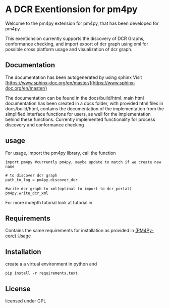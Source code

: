 # A DCR Exentionsion for pm4py
Welcome to the pm4py extension for pm4py, that has been developed for pm4py.

This exentionsion currently supports the discovery of DCR Graphs, conformance checking, and import export of dcr graph using xml for possible cross platform usage and visualization of dcr graph.

## Documentation
The documentation has been autogenerated by using sphinx Visit [https://www.sphinx-doc.org/en/master/](https://www.sphinx-doc.org/en/master/)

The documentation can be found in the docs/build/html.
main html
documentation has been created in a docs folder, with provided html files in docs/build/html, contains the documentation of the implementation from the simplified interface functions for users, as well for the implementation behind these functions. Currently implemented functionality for process discovery and conformance checking

## usage
For usage, import the pm4py library, call the function
```
import pm4py #currently pm4py, maybe update to match if we create new name

# to discover dcr graph
path_to_log = pm4py.discover_dcr

#write dcr graph to xml(optinal to import to dcr_portal)
pm4py.write_dcr_xml
```
For more indepth tutorial look at tutorial in  
## Requirements
Contains the same requirements for installation as provided in [(PM4Py-core)
Usage](https://github.com/pm4py/pm4py-core/tree/release)

## Installation
create a a virtual environment in python and
```
pip install -r requirements.text
```

## License
licensed under GPL
